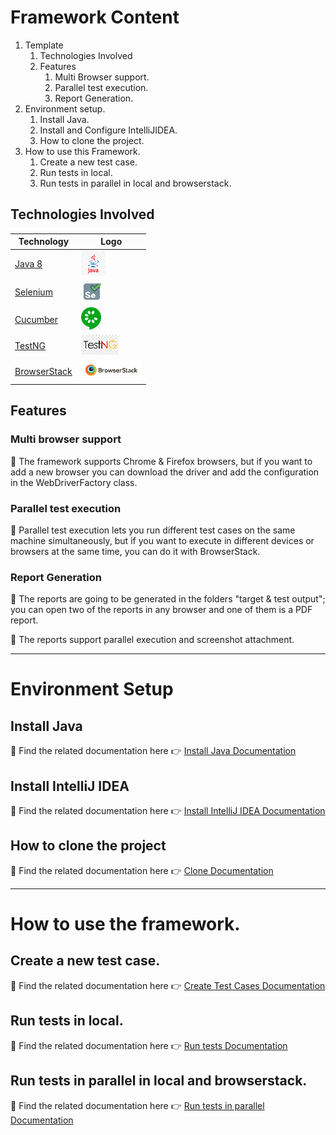 # Framework Content

1. Template
    1. Technologies Involved
    2. Features
        1. Multi Browser support.
        2. Parallel test execution.
        3. Report Generation.
2. Environment setup.
    1. Install Java.
    2. Install and Configure IntelliJIDEA.
    3. How to clone the project.
3. How to use this Framework.
    1. Create a new test case.
    2. Run tests in local.
    3. Run tests in parallel in local and browserstack.     

## Technologies Involved

| Technology                                               | Logo                                         |
|----------------------------------------------------------|----------------------------------------------|
| [Java 8](https://www.java.com/es/download/faq/java8.xml) | ![Java icon](.img/icons/java-icon.png)         |
| [Selenium](https://www.selenium.dev/)          | ![Selenium icon](.img/icons/selenium-icon.png) |
| [Cucumber](https://cucumber.io/)          | ![Cucumber icon](.img/icons/cucumber-icon.png) |
| [TestNG](https://testng.org/doc/documentation-main.html)          | ![TestNG icon](.img/icons/testng-icon.png) |
| [BrowserStack](https://www.browserstack.com/)          | ![BrowserStack icon](.img/icons/browserstack-icon.png) |

## Features

### Multi browser support
:pushpin: The framework supports Chrome & Firefox browsers, 
but if you want to add a new browser you can download 
the driver and add the configuration in the WebDriverFactory 
class.

### Parallel test execution
:pushpin: Parallel test execution lets you run different test cases on 
the same machine simultaneously, but if you want to execute 
in different devices or browsers at the same time, 
you can do it with BrowserStack.


### Report Generation
:pushpin: The reports are going to be generated in the folders 
"target & test output"; you can open two of the reports 
in any browser and one of them is a PDF report.

:pushpin: The reports support parallel execution and screenshot attachment.

-----------------------  
# Environment Setup

## Install Java
:pushpin: Find the related documentation here :point_right: [Install Java Documentation](docs/setup/java/README.md)

## Install IntelliJ IDEA
:pushpin: Find the related documentation here :point_right: [Install IntelliJ IDEA Documentation](docs/setup/ide/README.md)

## How to clone the project
:pushpin: Find the related documentation here :point_right: [Clone Documentation](docs/setup/java/README.md)

-----------------------  
# How to use the framework.

## Create a new test case.
:pushpin: Find the related documentation here :point_right: [Create Test Cases Documentation](docs/project/testcase/README.md)

## Run tests in local.
:pushpin: Find the related documentation here :point_right: [Run tests Documentation](docs/project/runtests/README.md)

## Run tests in parallel in local and browserstack.
:pushpin: Find the related documentation here :point_right: [Run tests in parallel Documentation](docs/project/parallel/README.md)
